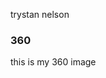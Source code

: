 trystan nelson
### 360

this is my 360 image
<script src="//360.vizor.io/scripts/embed.js" data-vizorurl="//360.vizor.io/embed/v/pwje" ></script>

###
